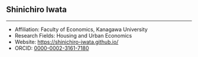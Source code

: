 ## Shinichiro Iwata
<hr>

- Affiliation: Faculty of Economics, Kanagawa University
- Research Fields: Housing and Urban Economics
- Website: https://shinichiro-iwata.github.io/ 
- ORCID: <a href="https://orcid.org/0000-0002-3161-7180">0000-0002-3161-7180</a>



<!--
**Shinichiro-Iwata/Shinichiro-Iwata** is a ✨ _special_ ✨ repository because its `README.md` (this file) appears on your GitHub profile.

Here are some ideas to get you started:

- 🔭 I’m currently working on ...
- 🌱 I’m currently learning ...
- 👯 I’m looking to collaborate on ...
- 🤔 I’m looking for help with ...
- 💬 Ask me about ...
- 📫 How to reach me: ...
- 😄 Pronouns: ...
- ⚡ Fun fact: ...
-->
